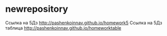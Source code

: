 # newrepository
 

Ссылка на 5Дз http://pashenkoinnav.github.io/homework5
Ссылка на 5Дз таблица http://pashenkoinnav.github.io/homeworktable
